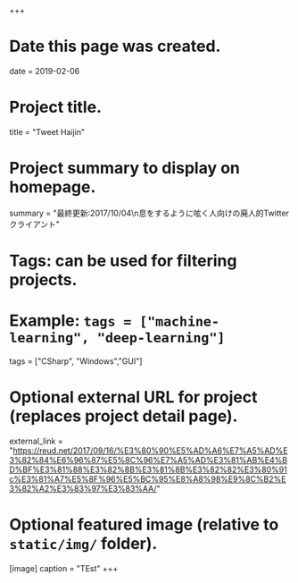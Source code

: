 +++
# Date this page was created.
date = 2019-02-06

# Project title.
title = "Tweet Haijin"

# Project summary to display on homepage.
summary = "最終更新:2017/10/04\n息をするように呟く人向けの廃人的Twitterクライアント"



# Tags: can be used for filtering projects.
# Example: `tags = ["machine-learning", "deep-learning"]`
tags = ["CSharp", "Windows","GUI"]

# Optional external URL for project (replaces project detail page).
external_link = "https://reud.net/2017/09/16/%E3%80%90%E5%AD%A6%E7%A5%AD%E3%82%84%E6%96%87%E5%8C%96%E7%A5%AD%E3%81%AB%E4%BD%BF%E3%81%88%E3%82%8B%E3%81%8B%E3%82%82%E3%80%91c%E3%81%A7%E5%8F%96%E5%BC%95%E8%A8%98%E9%8C%B2%E3%82%A2%E3%83%97%E3%83%AA/"



# Optional featured image (relative to `static/img/` folder).
[image]
  caption = "TEst"
+++
